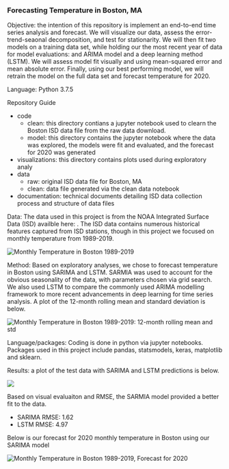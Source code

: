 ### Forecasting Temperature in Boston, MA

Objective: the intention of this repository is implement an end-to-end time series analysis and forecast.  We will visualize our data, assess the error-trend-seaonal decomposition, and test for stationarity.  We will then fit two models on a training data set, while holding our the most recent year of data for model evaluations: and ARIMA model and a deep learning method (LSTM).  We will assess model fit visually and using mean-squared error and mean absolute error.  Finally, using our best performing model, we will retrain the model on the full data set and forecast temperature for 2020.

Language: Python 3.7.5

Repository Guide

- code
    - clean: this directory contians a jupyter notebook used to clearn the Boston ISD data file from the raw data download.
    - model: this directory contains the jupyter notebook where the data was explored, the models were fit and evaluated, and the forecast for 2020 was generated
- visualizations: this directory contains plots used during exploratory analy
- data
    - raw: original ISD data file for Boston, MA
    - clean: data file generated via the clean data notebook
- documentation: technical documents detailing ISD data collection process and structure of data files

Data: The data used in this project is from the NOAA Integrated Surface Data (ISD) availble here: .  The ISD data contains numerous historical features captured from ISD stations, though in this project we focused on monthly temperature from 1989-2019.

![Monthly Temperature in Boston 1989-2019](https://github.com/colbyw5/boston_weather_forecast/blob/master/visualizations/Boston_Temp.png)

Method: Based on exploratory analyses, we chose to forecast temperature in Boston using SARIMA and LSTM.  SARMIA was used to account for the obvious seasonality of the data, with parameters chosen via grid search.  We also used LSTM to compare the commonly used ARIMA modelling framework to more recent advancements in deep learning for time series analysis.  A plot of the 12-month rolling mean and standard deviation is below.

![Monthly Temperature in Boston 1989-2019: 12-month rolling mean and std](https://github.com/colbyw5/boston_weather_forecast/blob/master/visualizations/year_rolling_temp.png)

Language/packages: Coding is done in python via jupyter notebooks.  Packages used in this project include pandas, statsmodels, keras, matplotlib and sklearn.

Results: a plot of the test data with SARIMA and LSTM predictions is below.

![](https://github.com/colbyw5/boston_weather_forecast/blob/master/visualizations/models_test.png)

Based on visual evaluaiton and RMSE, the SARMIA model provided a better fit to the data.

- SARIMA RMSE: 1.62
- LSTM RMSE: 4.97

Below is our forecast for 2020 monthly temperature in Boston using our SARIMA model

![Monthly Temperature in Boston 1989-2019, Forecast for 2020](https://github.com/colbyw5/boston_weather_forecast/blob/master/visualizations/2020_Forecast.png)



